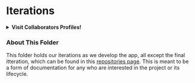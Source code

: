# Iterations

<details><summary><strong>Visit Collaborators Profiles!</strong></summary> 
<br>

1. [Emma Dorn](https://github.com/emmaedorn)
2. [Logan Lauton](https://github.com/logan-lauton)
3. [Patricia Rivera Morales](https://github.com/rivera020)
4. [Sydney Steckart](https://github.com/sydsteck)

</details>

### About This Folder
This folder holds our iterations as we develop the app, all except the final itteration, which can be found in this [repositories page](https://github.com/logan-lauton/Mentcare-Patient-Management-System). This is meant to be a form of documentation for any who are interested in the project or its lifecycle.

